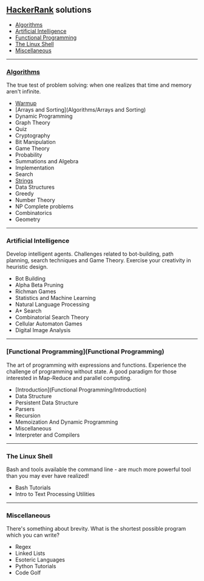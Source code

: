 ## [HackerRank](https://www.hackerrank.com) solutions

- [Algorithms](#algorithms)
- [Artificial Intelligence](#artificial-intelligence)
- [Functional Programming](#functional-programming)
- [The Linux Shell](#the-linux-shell)
- [Miscellaneous](#miscellaneous)

---
### [Algorithms](Algorithms)
The true test of problem solving: when one realizes that time and memory aren't infinite.
  - [Warmup](Algorithms/Warmup)
  - [Arrays and Sorting](Algorithms/Arrays and Sorting)
  - Dynamic Programming
  - Graph Theory
  - Quiz
  - Cryptography
  - Bit Manipulation
  - Game Theory
  - Probability
  - Summations and Algebra
  - Implementation
  - Search
  - [Strings](Algorithms/Strings)
  - Data Structures
  - Greedy
  - Number Theory
  - NP Complete problems
  - Combinatorics
  - Geometry

---
### Artificial Intelligence
Develop intelligent agents. Challenges related to bot-building, path planning, search techniques and Game Theory. Exercise your creativity in heuristic design.
  - Bot Building
  - Alpha Beta Pruning
  - Richman Games
  - Statistics and Machine Learning
  - Natural Language Processing
  - A* Search
  - Combinatorial Search Theory
  - Cellular Automaton Games
  - Digital Image Analysis

---
### [Functional Programming](Functional Programming)
The art of programming with expressions and functions. Experience the challenge of programming without state. A good paradigm for those interested in Map-Reduce and parallel computing.
  - [Introduction](Functional Programming/Introduction)
  - Data Structure
  - Persistent Data Structure
  - Parsers
  - Recursion
  - Memoization And Dynamic Programming
  - Miscellaneous
  - Interpreter and Compilers

---
### The Linux Shell
Bash and tools available the command line - are much more powerful tool than you may ever have realized!
  - Bash Tutorials
  - Intro to Text Processing Utilities

---
### Miscellaneous
There's something about brevity. What is the shortest possible program which you can write?
  - Regex
  - Linked Lists
  - Esoteric Languages
  - Python Tutorials
  - Code Golf
